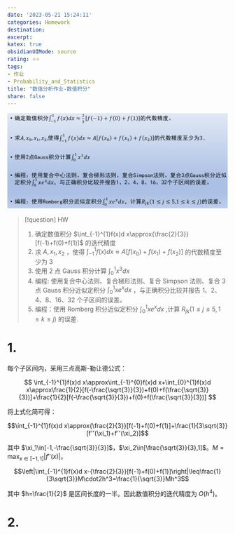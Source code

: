 ```yaml
---
date: '2023-05-21 15:24:11'
categories: Homework 
destination: 
excerpt: 
katex: true
obsidianUIMode: source
rating: ⭐⭐
tags:  
- 作业 
- Probability_and_Statistics 
title: "数值分析作业-数值积分"
share: false
---
```


<!--Upload failed, remote server returned an error: Imgur is temporarily over capacity. Please try again later.-->
![](private/08-Assets/Pasted%20image%2020230521154426.png)


> [!question] HW
> 1. 确定数值积分 $\int_{-1}^{1}f(x)d x\approx{\frac{2}{3}}[f(-1)+f(0)+f(1)]$ 的迭代精度
> 2. 求 $A,x_{1},x_{2}$ ，使得 $\int_{-1}^{1}f\left(x\right)d x\approx A[f\left(x_{0}\right)+f\left(x_{1}\right)+f\left(x_{2}\right)]$ 的代数精度至少为 3
> 3. 使用 2 点 Gauss 积分计算 $\int_{0}^{1} x^{3} dx$
> 4. 编程: 使用复合中心法则、复合梯形法则、复合 Simpson 法则、复合 3 点 Gauss 积分近似定积分 $\int_{0}^{1} x e^{x} dx$ ，与正确积分比较并报告 1、2、4、8、16、32 个子区间的误差。
> 5. 编程：使用 Romberg 积分近似定积分 $\int_{0}^{1} x e^{x}dx$ ,计算 $R_{jk}(1 \leqslant j \leqslant 5, 1 \leqslant k \leqslant j)$	的误差.

# 1.

每个子区间内，采用三点高斯-勒让德公式：

$$
\int_{-1}^{1}f(x)d x\approx\int_{-1}^{0}f(x)d x+\int_{0}^{1}f(x)d x\approx\frac{1}{2}[f(-\frac{\sqrt{3}}{3})+f(0)+f(\frac{\sqrt{3}}{3})]+\frac{1}{2}[f(-\frac{\sqrt{3}}{3})+f(0)+f(\frac{\sqrt{3}}{3})]
$$

将上式化简可得：

$$\int_{-1}^{1}f(x)d x\approx{\frac{2}{3}}[f(-1)+f(0)+f(1)]+\frac{1}{3\sqrt{3}}[f''(\xi_1)+f''(\xi_2)]$$

其中 $\xi_1\in[-1,-\frac{\sqrt{3}}{3}]$，$\xi_2\in[\frac{\sqrt{3}}{3},1]$。$M=\max_{x\in[-1,1]}|f''(x)|$。

$$\left|\int_{-1}^{1}f(x)d x-{\frac{2}{3}}[f(-1)+f(0)+f(1)]\right|\leq\frac{1}{3\sqrt{3}}M\cdot2h^3=\frac{1}{\sqrt{3}}Mh^3$$

其中 $h=\frac{1}{2}$ 是区间长度的一半。因此数值积分的迭代精度为 $O(h^4)$。


# 2.


